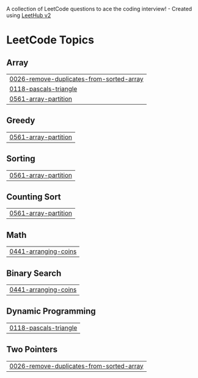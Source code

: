 A collection of LeetCode questions to ace the coding interview! - Created using [LeetHub v2](https://github.com/arunbhardwaj/LeetHub-2.0)
<!---LeetCode Topics Start-->
# LeetCode Topics
## Array
|  |
| ------- |
| [0026-remove-duplicates-from-sorted-array](https://github.com/wsoham18/DSA-LAB/tree/master/0026-remove-duplicates-from-sorted-array) |
| [0118-pascals-triangle](https://github.com/wsoham18/DSA-LAB/tree/master/0118-pascals-triangle) |
| [0561-array-partition](https://github.com/wsoham18/DSA-LAB/tree/master/0561-array-partition) |
## Greedy
|  |
| ------- |
| [0561-array-partition](https://github.com/wsoham18/DSA-LAB/tree/master/0561-array-partition) |
## Sorting
|  |
| ------- |
| [0561-array-partition](https://github.com/wsoham18/DSA-LAB/tree/master/0561-array-partition) |
## Counting Sort
|  |
| ------- |
| [0561-array-partition](https://github.com/wsoham18/DSA-LAB/tree/master/0561-array-partition) |
## Math
|  |
| ------- |
| [0441-arranging-coins](https://github.com/wsoham18/DSA-LAB/tree/master/0441-arranging-coins) |
## Binary Search
|  |
| ------- |
| [0441-arranging-coins](https://github.com/wsoham18/DSA-LAB/tree/master/0441-arranging-coins) |
## Dynamic Programming
|  |
| ------- |
| [0118-pascals-triangle](https://github.com/wsoham18/DSA-LAB/tree/master/0118-pascals-triangle) |
## Two Pointers
|  |
| ------- |
| [0026-remove-duplicates-from-sorted-array](https://github.com/wsoham18/DSA-LAB/tree/master/0026-remove-duplicates-from-sorted-array) |
<!---LeetCode Topics End-->